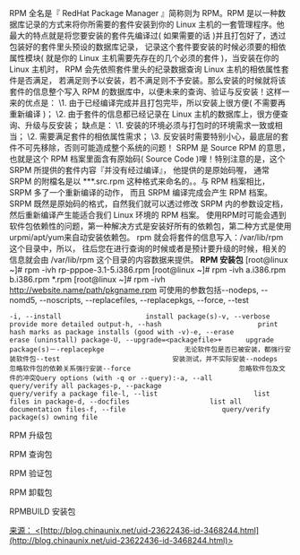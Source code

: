 RPM 全名是『 RedHat Package Manager 』简称则为 RPM。RPM 是以一种数据库记录的方式来将你所需要的套件安装到你的 Linux 主机的一套管理程序。他最大的特点就是将您要安装的套件先编译过( 如果需要的话 )并且打包好了，透过包装好的套件里头预设的数据库记录， 记录这个套件要安装的时候必须要的相依属性模块( 就是你的 Linux 主机需要先存在的几个必须的套件 )，当安装在你的 Linux 主机时， RPM 会先依照套件里头的纪录数据查询 Linux 主机的相依属性套件是否满足， 若满足则予以安装，若不满足则不予安装。那么安装的时候就将该套件的信息整个写入 RPM 的数据库中，以便未来的查询、验证与反安装！这样一来的优点是：
\1. 由于已经编译完成并且打包完毕，所以安装上很方便( 不需要再重新编译 )；
\2. 由于套件的信息都已经记录在 Linux 主机的数据库上，很方便查询、升级与反安装；
缺点是：
\1. 安装的环境必须与打包时的环境需求一致或相当；
\2. 需要满足套件的相依属性需求；
\3. 反安装时需要特别小心，最底层的套件不可先移除，否则可能造成整个系统的问题！
SRPM 是 Source RPM 的意思，也就是这个 RPM 档案里面含有原始码( Source Code )哩！特别注意的是，这个 SRPM 所提供的套件内容『并没有经过编译』， 他提供的是原始码喔， 通常 SRPM 的附檔名是以 ***.src.rpm 这种格式来命名的。。与 RPM 档案相比， SRPM 多了一个重新编译的动作， 而且 SRPM 编译完成会产生 RPM 档案。SRPM 既然是原始码的格式，自然我们就可以透过修改 SRPM 内的参数设定档，然后重新编译产生能适合我们 Linux 环境的 RPM 档案。
使用RPM时可能会遇到软件包依赖性的问题，第一种解决方式是安装好所有的依赖包，第二种方式是使用urpmi/apt/yum来自动安装依赖包。
rpm 就会将套件的信息写入：/var/lib/rpm 这个目录中，所以， 往后您在进行查询的时候或者是预计要升级的时候，相关的信息就会由 /var/lib/rpm 这个目录的内容数据来提供。
**RPM 安装包**
[root@linux ~]# rpm -ivh rp-pppoe-3.1-5.i386.rpm
[root@linux ~]# rpm -ivh a.i386.rpm b.i386.rpm *.rpm
[root@linux ~]# rpm -ivh http://website.name/path/pkgname.rpm
可使用的参数包括--nodeps, --nomd5, --noscripts, --replacefiles, --replacepkgs, --force, --test

```
-i, --install                     install package(s)-v, --verbose                     provide more detailed output-h, --hash                        print hash marks as package installs (good with -v)-e, --erase                       erase (uninstall) package-U, --upgrade=<packagefile>+      upgrade package(s)－-replacepkge                    无论软件包是否已被安装，都强行安装软件包--test                            安装测试，并不实际安装--nodeps                          忽略软件包的依赖关系强行安装--force                           忽略软件包及文件的冲突Query options (with -q or --query):-a, --all                         query/verify all packages-p, --package                     query/verify a package file-l, --list                        list files in package-d, --docfiles                    list all documentation files-f, --file                        query/verify package(s) owning file
```

RPM 升级包

RPM 查询包

RPM 验证包

RPM 卸载包

RPMBUILD 安装包

[](http://blog.chinaunix.net/uid-23622436-id-3468244.html#)[来源： <](http://blog.chinaunix.net/uid-23622436-id-3468244.html#)[http://blog.chinaunix.net/uid-23622436-id-3468244.html](http://blog.chinaunix.net/uid-23622436-id-3468244.html)> 